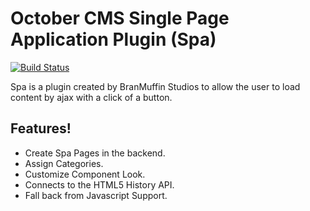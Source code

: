 # October CMS Single Page Application Plugin (Spa)
[![Build Status](https://travis-ci.org/joemccann/dillinger.svg?branch=master)](https://travis-ci.org/joemccann/dillinger)

Spa is a plugin created by BranMuffin Studios to allow the user to load content by ajax with a click of a button.

## Features!

  - Create Spa Pages in the backend.
  - Assign Categories.
  - Customize Component Look.
  - Connects to the HTML5 History API.
  - Fall back from Javascript Support.

